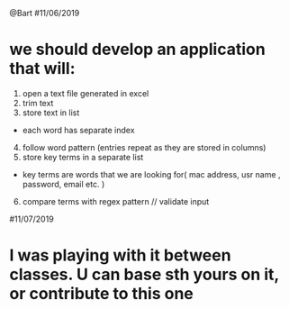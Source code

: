 @Bart
#11/06/2019
# we should develop an application that will:
1) open a text file generated in excel
2) trim text
3) store text in list
- each word has separate index
4) follow word pattern (entries repeat as they are stored in columns)
5) store key terms in a separate list
- key terms are words that we are looking for( mac address, usr name , password, email etc. )
6) compare terms with regex pattern // validate input

#11/07/2019
# I was playing with it between classes. U can base sth yours on it, or contribute to this one
